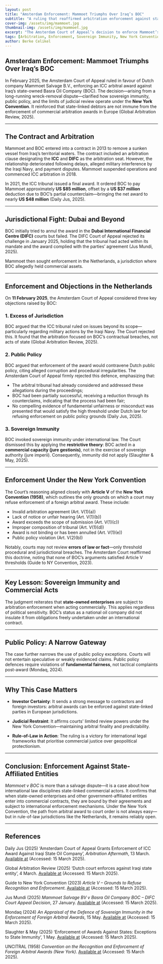 ```yaml
---
layout: post
title: "Amsterdam Enforcement: Mammoet Triumphs Over Iraq’s BOC"
subtitle: "A ruling that reaffirmed arbitration enforcement against state-linked debtors"
cover-img: /assets/img/mammoet.jpg
thumbnail-img: /assets/img/mammoet.jpg
excerpt: "The Amsterdam Court of Appeal’s decision to enforce Mammoet’s ICC award against Iraq’s Basra Oil Company reinforces the limits of sovereign immunity under the New York Convention."
tags: [Arbitration, Enforcement, Sovereign Immunity, New York Convention, Iraq]
author: Berke Celikel
---
```


## Amsterdam Enforcement: Mammoet Triumphs Over Iraq’s BOC

In February 2025, the Amsterdam Court of Appeal ruled in favour of Dutch company Mammoet Salvage B.V., enforcing an ICC arbitral award against Iraq’s state-owned Basra Oil Company (BOC). The decision—arising from a long-running wreck-removal dispute—clarified how sovereign immunity, public policy, and the limits of judicial review operate under the **New York Convention**. It reinforced that state-linked debtors are not immune from the enforcement of commercial arbitration awards in Europe (Global Arbitration Review, 2025).

---

## The Contract and Arbitration

Mammoet and BOC entered into a contract in 2013 to remove a sunken vessel from Iraq’s territorial waters. The contract included an arbitration clause designating the **ICC** and **DIFC** as the arbitration seat. However, the relationship deteriorated following delays, alleged military interference by the Iraqi Navy, and payment disputes. Mammoet suspended operations and commenced ICC arbitration in 2018.

In 2021, the ICC tribunal issued a final award. It ordered BOC to pay Mammoet approximately **US $85 million**, offset by a **US $37 million** deduction due to BOC’s partial counterclaim—bringing the net award to nearly **US $48 million** (Daily Jus, 2025).

---

## Jurisdictional Fight: Dubai and Beyond

BOC initially tried to annul the award in the **Dubai International Financial Centre (DIFC)** courts but failed. The DIFC Court of Appeal rejected its challenge in January 2025, holding that the tribunal had acted within its mandate and the award complied with the parties’ agreement (Jus Mundi, 2025).

Mammoet then sought enforcement in the Netherlands, a jurisdiction where BOC allegedly held commercial assets.

---

## Enforcement and Objections in the Netherlands

On **11 February 2025**, the Amsterdam Court of Appeal considered three key objections raised by BOC:

### 1. **Excess of Jurisdiction**
BOC argued that the ICC tribunal ruled on issues beyond its scope—particularly regarding military actions by the Iraqi Navy. The Court rejected this. It found that the arbitration focused on BOC’s contractual breaches, not acts of state (Global Arbitration Review, 2025).

### 2. **Public Policy**
BOC argued that enforcement of the award would contravene Dutch public policy, citing alleged corruption and procedural irregularities. The Amsterdam Court of Appeal firmly rejected this defence, emphasizing that:

- The arbitral tribunal had already considered and addressed these allegations during the proceedings;  
- BOC had been partially successful, receiving a reduction through its counterclaims, indicating that the process had been fair;  
- No compelling evidence of fundamental unfairness or misconduct was presented that would satisfy the high threshold under Dutch law for refusing enforcement on public policy grounds (Daily Jus, 2025).

### 3. **Sovereign Immunity**
BOC invoked sovereign immunity under international law. The Court dismissed this by applying the **restrictive theory**: BOC acted in a **commercial capacity (jure gestionis)**, not in the exercise of sovereign authority (jure imperii). Consequently, immunity did not apply (Slaughter & May, 2025).

---

## Enforcement Under the New York Convention

The Court’s reasoning aligned closely with **Article V** of the **New York Convention (1958)**, which outlines the only grounds on which a court may refuse enforcement of a foreign arbitral award. These include:

- Invalid arbitration agreement (Art. V(1)(a))  
- Lack of notice or unfair hearing (Art. V(1)(b))  
- Award exceeds the scope of submission (Art. V(1)(c))  
- Improper composition of tribunal (Art. V(1)(d))  
- Award is not binding or has been annulled (Art. V(1)(e))  
- Public policy violation (Art. V(2)(b))  

Notably, courts may not review **errors of law or fact**—only threshold procedural and jurisdictional breaches. The Amsterdam Court reaffirmed this doctrine, noting that none of BOC’s arguments satisfied Article V thresholds (Guide to NY Convention, 2023).

---

## Key Lesson: Sovereign Immunity and Commercial Acts

The judgment reiterates that **state-owned enterprises** are subject to arbitration enforcement when acting commercially. This applies regardless of political sensitivity. BOC’s status as a national oil company did not insulate it from obligations freely undertaken under an international contract.

---

## Public Policy: A Narrow Gateway

The case further narrows the use of public policy exceptions. Courts will not entertain speculative or weakly evidenced claims. Public policy defences require violations of **fundamental fairness**, not tactical complaints post-award (Mondaq, 2024).

---

## Why This Case Matters

- **Investor Certainty**: It sends a strong message to contractors and foreign investors: arbitral awards can be enforced against state-linked parties in European jurisdictions.

- **Judicial Restraint**: It affirms courts' limited review powers under the New York Convention—maintaining arbitral finality and predictability.

- **Rule-of-Law in Action**: The ruling is a victory for international legal frameworks that prioritise commercial justice over geopolitical protectionism.

---

## Conclusion: Enforcement Against State-Affiliated Entities

*Mammoet v BOC* is more than a salvage dispute—it is a case about how international law disciplines state-linked commercial actors. It confirms that when state-owned enterprises and other government-affiliated entities enter into commercial contracts, they are bound by their agreements and subject to international enforcement mechanisms. Under the New York Convention, the path from arbitral award to court order is not always easy—but in rule-of-law jurisdictions like the Netherlands, it remains reliably open.

---

## References

Daily Jus (2025) ‘Amsterdam Court of Appeal Grants Enforcement of ICC Award Against Iraqi State Oil Company’, *Arbitration Aftermath*, 13 March. [Available at](https://dailyjus.com/world/2025/03/arbitration-aftermath-march-13-2025) (Accessed: 15 March 2025).

Global Arbitration Review (2025) ‘Dutch court enforces against Iraqi state entity’, 4 March. [Available at](https://globalarbitrationreview.com/article/dutch-court-enforces-against-iraqi-state-entity) (Accessed: 15 March 2025).

Guide to New York Convention (2023) *Article V – Grounds to Refuse Recognition and Enforcement*. [Available at](https://newyorkconvention1958.org/index.php?lvl=cmspage&pageid=10) (Accessed: 15 March 2025).

Jus Mundi (2025) *Mammoet Salvage BV v Basra Oil Company BOC – DIFC Court Appeal Decision*, 27 January. [Available at](https://jusmundi.com/en/document/decision/en-mammoet-salvage-bv-v-basra-oil-company-boc) (Accessed: 15 March 2025).

Mondaq (2024) *An Appraisal of the Defence of Sovereign Immunity in the Enforcement of Foreign Arbitral Awards*, 15 May. [Available at](https://www.mondaq.com/trials-appeals-compensation/1465722/an-appraisal-of-defence-of-sovereign-immunity-in-the-enforcement-of-foreign-arbitral-awards) (Accessed: 15 March 2025).

Slaughter & May (2025) ‘Enforcement of Awards Against States: Exceptions to State Immunity’, 1 May. [Available at](https://www.slaughterandmay.com/insights/new-insights/enforcement-of-awards-against-states-exceptions-to-state-immunity) (Accessed: 15 March 2025).

UNCITRAL (1958) *Convention on the Recognition and Enforcement of Foreign Arbitral Awards (New York)*. [Available at](https://uncitral.un.org/en/texts/arbitration/conventions/foreign_arbitral_awards) (Accessed: 15 March 2025).
